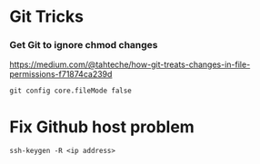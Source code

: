 # Git Tricks

### Get Git to ignore chmod changes

https://medium.com/@tahteche/how-git-treats-changes-in-file-permissions-f71874ca239d

```
git config core.fileMode false
```

# Fix Github host problem

`ssh-keygen -R <ip address>`